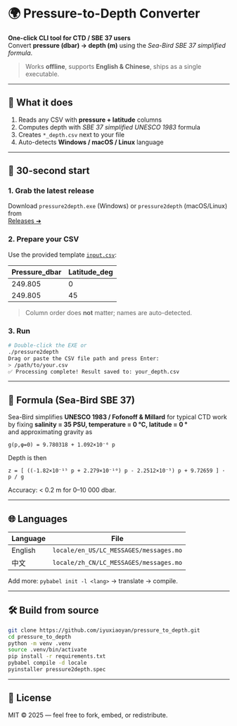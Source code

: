 # 🌍 Pressure-to-Depth Converter  
**One-click CLI tool for CTD / SBE 37 users**  
Convert **pressure (dbar) → depth (m)** using the *Sea-Bird SBE 37 simplified formula*.

> Works **offline**, supports **English & Chinese**, ships as a single executable.

---

## 📌 What it does
1. Reads any CSV with **pressure + latitude** columns  
2. Computes depth with *SBE 37 simplified UNESCO 1983* formula  
3. Creates `*_depth.csv` next to your file  
4. Auto-detects **Windows / macOS / Linux** language

---

## 🚀 30-second start

### 1. Grab the latest release  
Download `pressure2depth.exe` (Windows) or `pressure2depth` (macOS/Linux) from  
[Releases ➜](https://github.com/iyuxiaoyan/pressure_to_depth/releases)

### 2. Prepare your CSV  
Use the provided template [`input.csv`](input.csv):

| Pressure_dbar | Latitude_deg |
| ------------- | ------------ |
| 249.805       | 0            |
| 249.805       | 45           |

> Column order does **not** matter; names are auto-detected.

### 3. Run  
```bash
# Double-click the EXE or
./pressure2depth
Drag or paste the CSV file path and press Enter:
> /path/to/your.csv
✅ Processing complete! Result saved to: your_depth.csv
```

---

## 📐 Formula (Sea-Bird SBE 37)

Sea-Bird simplifies **UNESCO 1983 / Fofonoff & Millard** for typical CTD work  
by fixing **salinity = 35 PSU, temperature = 0 °C, latitude = 0 °**  
and approximating gravity as

```
g(p,φ=0) = 9.780318 + 1.092×10⁻⁶ p
```

Depth is then

```
z = [ ((-1.82×10⁻¹⁵ p + 2.279×10⁻¹⁰) p - 2.2512×10⁻⁵) p + 9.72659 ] · p / g
```

Accuracy: < 0.2 m for 0–10 000 dbar.

---

## 🌐 Languages

| Language | File                                   |
| -------- | -------------------------------------- |
| English  | `locale/en_US/LC_MESSAGES/messages.mo` |
| 中文     | `locale/zh_CN/LC_MESSAGES/messages.mo` |

Add more: `pybabel init -l <lang>` → translate → compile.

---

## 🛠️ Build from source

```bash
git clone https://github.com/iyuxiaoyan/pressure_to_depth.git
cd pressure_to_depth
python -m venv .venv
source .venv/bin/activate
pip install -r requirements.txt
pybabel compile -d locale
pyinstaller pressure2depth.spec
```

---

## 📄 License

MIT © 2025 — feel free to fork, embed, or redistribute.
